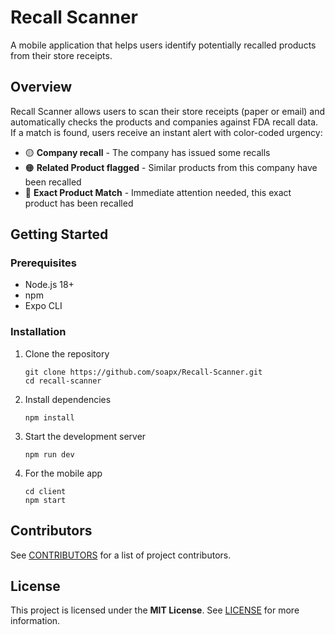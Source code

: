 # Recall Scanner

A mobile application that helps users identify potentially recalled products from their store receipts.

## Overview

Recall Scanner allows users to scan their store receipts (paper or email) and automatically checks the products and companies against FDA recall data. If a match is found, users receive an instant alert with color-coded urgency:

- 🟡 **Company recall** - The company has issued some recalls
- 🟠 **Related Product flagged** - Similar products from this company have been recalled
- 🔴 **Exact Product Match** - Immediate attention needed, this exact product has been recalled

## Getting Started

### Prerequisites

- Node.js 18+
- npm
- Expo CLI

### Installation

1. Clone the repository

   ```
   git clone https://github.com/soapx/Recall-Scanner.git
   cd recall-scanner
   ```

2. Install dependencies

   ```
   npm install
   ```

3. Start the development server

   ```
   npm run dev
   ```

4. For the mobile app
   ```
   cd client
   npm start
   ```

## Contributors

See [CONTRIBUTORS](./CONTRIBUTORS.md) for a list of project contributors.

## License

This project is licensed under the **MIT License**. See [LICENSE](./LICENSE) for more information.
